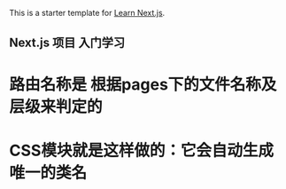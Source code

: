 This is a starter template for [Learn Next.js](https://nextjs.org/learn).


## Next.js 项目 入门学习
 # 路由名称是 根据pages下的文件名称及层级来判定的


 # CSS模块就是这样做的：它会自动生成唯一的类名